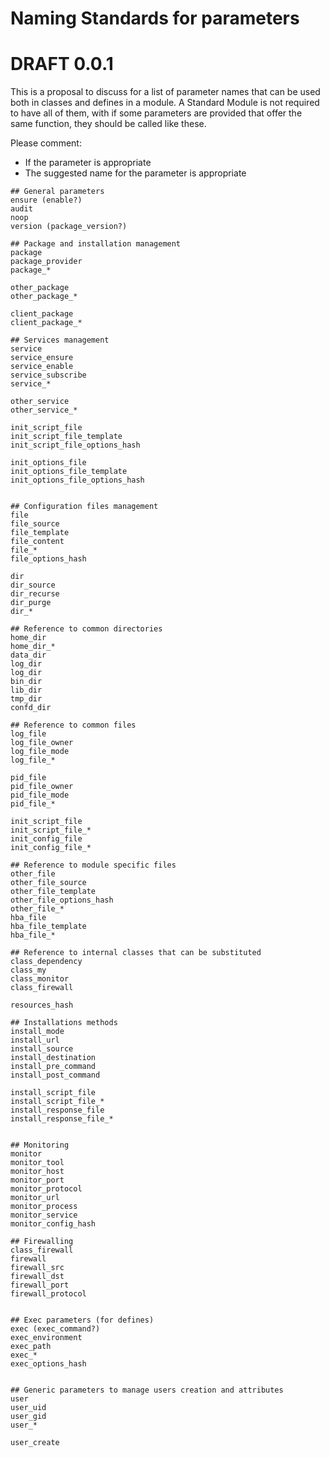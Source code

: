 # Naming Standards for parameters
# DRAFT 0.0.1

This is a proposal to discuss for a list of parameter names that
can be used both in classes and defines in a module.
A Standard Module is not required to have all of them, with if some parameters
are provided that offer the same function, they should be called like these.

Please comment:
- If the parameter is appropriate
- The suggested name for the parameter is appropriate

```
## General parameters
ensure (enable?)
audit
noop
version (package_version?)

## Package and installation management
package
package_provider
package_*

other_package
other_package_*

client_package
client_package_*

## Services management
service
service_ensure
service_enable
service_subscribe
service_*

other_service
other_service_*

init_script_file
init_script_file_template
init_script_file_options_hash

init_options_file
init_options_file_template
init_options_file_options_hash


## Configuration files management
file
file_source
file_template
file_content
file_*
file_options_hash

dir
dir_source
dir_recurse
dir_purge
dir_*

## Reference to common directories
home_dir
home_dir_*
data_dir
log_dir
log_dir
bin_dir
lib_dir
tmp_dir
confd_dir

## Reference to common files
log_file
log_file_owner
log_file_mode
log_file_*

pid_file
pid_file_owner
pid_file_mode
pid_file_*

init_script_file
init_script_file_*
init_config_file
init_config_file_*

## Reference to module specific files
other_file
other_file_source
other_file_template
other_file_options_hash
other_file_*
hba_file
hba_file_template
hba_file_*

## Reference to internal classes that can be substituted
class_dependency
class_my
class_monitor
class_firewall

resources_hash

## Installations methods
install_mode
install_url
install_source
install_destination
install_pre_command
install_post_command

install_script_file
install_script_file_*
install_response_file
install_response_file_*


## Monitoring
monitor
monitor_tool
monitor_host
monitor_port
monitor_protocol
monitor_url
monitor_process
monitor_service
monitor_config_hash

## Firewalling
class_firewall
firewall
firewall_src
firewall_dst
firewall_port
firewall_protocol


## Exec parameters (for defines)
exec (exec_command?)
exec_environment
exec_path
exec_*
exec_options_hash


## Generic parameters to manage users creation and attributes
user
user_uid
user_gid
user_*

user_create
```
